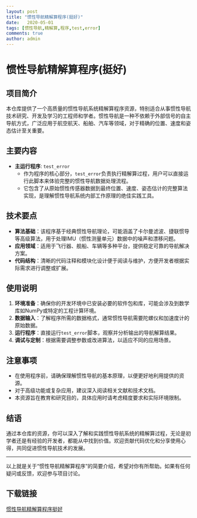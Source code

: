 ```yaml
---
layout: post
title: "惯性导航精解算程序(挺好)"
date:   2020-05-01
tags: [惯性导航,精解算,程序,test,error]
comments: true
author: admin
---
```

# 惯性导航精解算程序(挺好)

## 项目简介

本仓库提供了一个高质量的惯性导航系统精解算程序资源，特别适合从事惯性导航技术研究、开发及学习的工程师和学者。惯性导航是一种不依赖于外部信号的自主导航方式，广泛应用于航空航天、船舶、汽车等领域，对于精确的位置、速度和姿态估计至关重要。

## 主要内容

- **主运行程序**: `test_error`
  - 作为程序的核心部分，`test_error`负责执行精解算过程，用户可以直接运行此脚本来体验完整的惯性导航数据处理流程。
  - 它包含了从原始惯性传感器数据到最终位置、速度、姿态估计的完整算法实现，是理解惯性导航系统内部工作原理的绝佳实践工具。

## 技术要点

- **算法基础**：该程序基于经典惯性导航理论，可能涵盖了卡尔曼滤波、捷联惯导等高级算法，用于处理IMU（惯性测量单元）数据中的噪声和漂移问题。
- **应用领域**：适用于飞行器、舰船、车辆等多种平台，提供稳定可靠的导航解决方案。
- **代码结构**：清晰的代码注释和模块化设计便于阅读与维护，方便开发者根据实际需求进行调整或扩展。

## 使用说明

1. **环境准备**：确保你的开发环境中已安装必要的软件包和库，可能会涉及到数学库如NumPy或特定的工程计算环境。
2. **数据输入**：了解程序所需的数据格式，通常惯性导航需要陀螺仪和加速度计的原始数据。
3. **运行程序**：直接运行`test_error`脚本，观察并分析输出的导航解算结果。
4. **调试与定制**：根据需要调整参数或改进算法，以适应不同的应用场景。

## 注意事项

- 在使用程序前，请确保理解惯性导航的基本原理，以便更好地利用提供的资源。
- 对于高级功能或复杂应用，建议深入阅读相关文献和技术文档。
- 本资源旨在教育和研究目的，具体应用时请考虑精度要求和实际环境限制。

## 结语

通过本仓库的资源，你可以深入了解和实践惯性导航系统的精解算过程，无论是初学者还是有经验的开发者，都能从中找到价值。欢迎贡献代码优化和分享使用心得，共同促进惯性导航技术的发展。

---

以上就是关于“惯性导航精解算程序”的简要介绍，希望对你有所帮助。如果有任何疑问或反馈，欢迎参与项目讨论。

## 下载链接

[惯性导航精解算程序挺好](https://pan.quark.cn/s/07040e0abbf8)